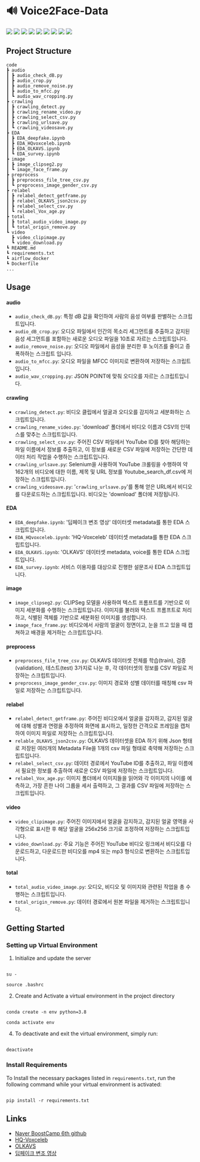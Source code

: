 
  

# 🔊 Voice2Face-Data

  

<img  src="https://img.shields.io/badge/Python-3776AB?style=for-the-badge&logo=Python&logoColor=white"> <img  src="https://img.shields.io/badge/opencv-5C3EE8?style=for-the-badge&logo=opencv&logoColor=white"> <img  src="https://img.shields.io/badge/git-F05032?style=for-the-badge&logo=git&logoColor=white"> <img  src="https://img.shields.io/badge/NCP-03C75A?style=for-the-badge&logo=Naver&logoColor=white"> <img  src="https://img.shields.io/badge/Linux-FCC624?style=for-the-badge&logo=Linux&logoColor=white"> <img  src="https://img.shields.io/badge/Selenium-43B02A?style=for-the-badge&logo=Selenium&logoColor=white"> <img  src="https://img.shields.io/badge/Numpy-013243?style=for-the-badge&logo=Numpy&logoColor=white"> <img  src="https://img.shields.io/badge/Pytorch-EE4C2C?style=for-the-badge&logo=Pytorch&logoColor=white"> <img  src="https://img.shields.io/badge/FFmpeg-007808?style=for-the-badge&logo=FFmpeg&logoColor=white">



## Project Structure

```
code
┣ audio
┃ ┣ audio_check_dB.py
┃ ┣ audio_crop.py
┃ ┣ audio_remove_noise.py
┃ ┣ audio_to_mfcc.py
┃ ┗ audio_wav_cropping.py
┣ crawling
┃ ┣ crawling_detect.py
┃ ┣ crawling_rename_video.py
┃ ┣ crawling_select_csv.py
┃ ┣ crawling_urlsave.py
┃ ┗ crawling_videosave.py
┣ EDA
┃ ┣ EDA_deepfake.ipynb
┃ ┣ EDA_HQvoxceleb.ipynb
┃ ┣ EDA_OLKAVS.ipynb
┃ ┗ EDA_survey.ipynb
┣ image
┃ ┣ image_clipseg2.py
┃ ┗ image_face_frame.py
┣ preprocess
┃ ┣ preprocess_file_tree_csv.py
┃ ┗ preprocess_image_gender_csv.py
┣ relabel
┃ ┣ relabel_detect_getframe.py
┃ ┣ relabel_OLKAVS_json2csv.py
┃ ┣ relabel_select_csv.py
┃ ┗ relabel_Vox_age.py
┣ total
┃ ┣ total_audio_video_image.py
┃ ┗ total_origin_remove.py
┗ video
  ┣ video_clipimage.py
  ┗ video_download.py
┗ README.md
┗ requirements.txt
┗ airflow_docker 
┗ Dockerfile
...
```
## Usage

  

#### audio
 - `audio_check_dB.py`: 특정 dB 값을 확인하여 사람의 음성 여부를 판별하는 스크립트입니다.
 - `audio_dB_crop.py`: 오디오 파일에서 인간의 목소리 세그먼트를 추출하고 감지된 음성 세그먼트를 포함하는 새로운 오디오 파일을 10초로 자르는 스크립트입니다.
 - `audio_remove_noise.py`: 오디오 파일에서 음성을 분리한 후 노이즈를 줄이고 증폭하하는 스크립트 입니다.
 - `audio_to_mfcc.py`: 오디오 파일을 MFCC 이미지로 변환하여 저장하는 스크립트 입니다.
 - `audio_wav_cropping.py`: JSON POINT에 맞춰 오디오를 자르는 스크립트입니다.

#### crawling

 - `crawling_detect.py`: 비디오 클립에서 얼굴과 오디오를 감지하고 세분화하는 스크립트입니다.
 - `crawling_rename_video.py`: 'download' 폴더에서 비디오 이름과 CSV의 인덱스를 맞추는 스크립트입니다.
 - `crawling_select_csv.py`: 주어진 CSV 파일에서 YouTube ID를 찾아 해당하는 파일 이름에서 정보를 추출하고, 이 정보를 새로운 CSV 파일에 저장하는 간단한 데이터 처리 작업을 수행하는 스크립트입니다.
 - `crawling_urlsave.py`: Selenium을 사용하여 YouTube 크롤링을 수행하여 약 162개의 비디오에 대한 이름, 제목 및 URL 정보를 Youtube_search_df.csv에 저장하는 스크립트입니다.
 - `crawling_videosave.py`: '`crawling_urlsave.py`'를 통해 얻은 URL에서 비디오를 다운로드하는 스크립트입니다. 비디오는 'download' 폴더에 저장됩니다.

#### EDA 
 - `EDA_deepfake.ipynb`: '딥페이크 변조 영상' 데이터셋 metadata를 통한 EDA 스크립트입니다.
 - `EDA_HQvoxceleb.ipynb`: 'HQ-Voxceleb' 데이터셋 metadata를 통한 EDA 스크립트입니다.
 - `EDA_OLKAVS.ipynb`: 'OLKAVS' 데이터셋 metadata, voice를 통한 EDA 스크립트입니다.
 - `EDA_survey.ipynb`: 서비스 이용자를 대상으로 진행한 설문조사 EDA 스크립트입니다.

#### image

 - `image_clipseg2.py`: CLIPSeg 모델을 사용하여 텍스트 프롬프트를 기반으로 이미지 세분화를 수행하는 스크립트입니다. 이미지를 불러와 텍스트 프롬프트로 처리하고, 식별된 객체를 기반으로 세분화된 이미지를 생성합니다.
 - `image_face_frame.py`: 비디오에서 사람의 얼굴이 정면이고, 눈을 뜨고 있을 때 캡쳐하고 배경을 제거하는 스크립트입니다.


#### preprocess
 - `preprocess_file_tree_csv.py`: OLKAVS 데이터셋 전체를 학습(train), 검증(validation), 테스트(test) 3가지로 나눈 후, 각 데이터셋의 정보를 CSV 파일로 저장하는 스크립트입니다.
 - `preprocess_image_gender_csv.py`: 이미지 경로와 성별 데이터를 매칭해 csv 파일로 저장하는 스크립트입니다.

#### relabel

 - `relabel_detect_getframe.py`: 주어진 비디오에서 얼굴을 감지하고, 감지된 얼굴에 대해 성별과 연령을 추정하여 화면에 표시하고, 일정한 간격으로 프레임을 캡처하여 이미지 파일로 저장하는 스크립트입니다.
 - `relable_OLKAVS_json2csv.py`: OLKAVS 데이터셋을 EDA 하기 위해 Json 형태로 저장된 여러개의 Metadata File을 1개의 csv 파일 형태로 축약해 저장하는 스크립트입니다.
 - `relabel_select_csv.py`: 데이터 경로에서 YouTube ID를 추출하고, 파일 이름에서 필요한 정보를 추출하여 새로운 CSV 파일에 저장하는 스크립트입니다.
 - `relabel_Vox_age.py`: 이미지 폴더에서 이미지들을 읽어와 각 이미지의 나이를 예측하고, 가장 흔한 나이 그룹을 세서 출력하고, 그 결과를 CSV 파일에 저장하는 스크립트입니다.

#### video

 - `video_clipimage.py`: 주어진 이미지에서 얼굴을 감지하고, 감지된 얼굴 영역을 사각형으로 표시한 후 해당 얼굴을 256x256 크기로 조정하여 저장하는 스크립트입니다.
 - `video_download.py`: 주요 기능은 주어진 YouTube 비디오 링크에서 비디오를 다운로드하고, 다운로드한 비디오를 mp4 또는 mp3 형식으로 변환하는 스크립트입니다.

#### total
-   `total_audio_video_image.py`: 오디오, 비디오 및 이미지와 관련된 작업을 총 수행하는 스크립트입니다.
-   `total_origin_remove.py`: 데이터 경로에서 원본 파일을 제거하는 스크립트입니다.


  

## Getting Started

  
### Setting up Virtual Environment

  
1. Initialize and update the server

```

su -

source .bashrc

```

  

2. Create and Activate a virtual environment in the project directory

  

```

conda create -n env python=3.8

conda activate env

```

  

4. To deactivate and exit the virtual environment, simply run:

  

```

deactivate

```

  

### Install Requirements

  

To Install the necessary packages listed in `requirements.txt`, run the following command while your virtual environment is activated:

```

pip install -r requirements.txt

```

  
  
## Links
- [Naver BoostCamp 6th github](https://github.com/boostcampaitech6/level2-3-cv-finalproject-cv-08)
- [HQ-Voxceleb](https://github.com/BAI-Yeqi/HQ-VoxCeleb?tab=readme-ov-file)
- [OLKAVS](https://github.com/IIP-Sogang/olkavs-avspeech)
- [딥페이크 변조 영상](https://www.aihub.or.kr/aihubdata/data/view.do?currMenu=115&topMenu=100&aihubDataSe=data&dataSetSn=55)